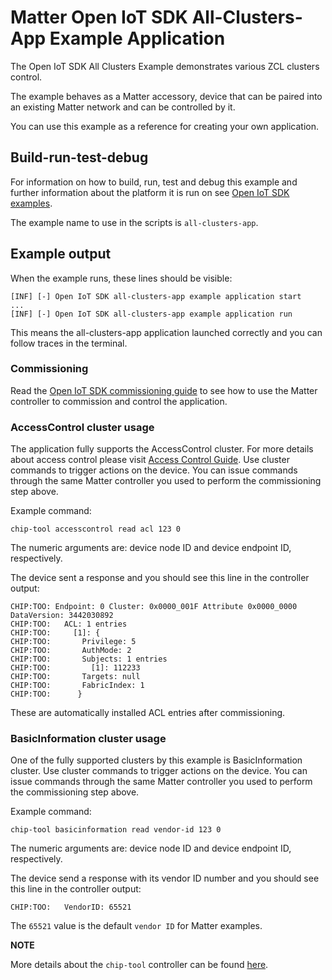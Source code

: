# Matter Open IoT SDK All-Clusters-App Example Application

The Open IoT SDK All Clusters Example demonstrates various ZCL clusters control.

The example behaves as a Matter accessory, device that can be paired into an
existing Matter network and can be controlled by it.

You can use this example as a reference for creating your own application.

## Build-run-test-debug

For information on how to build, run, test and debug this example and further
information about the platform it is run on see
[Open IoT SDK examples](../../../docs/examples/openiotsdk_examples.md).

The example name to use in the scripts is `all-clusters-app`.

## Example output

When the example runs, these lines should be visible:

```
[INF] [-] Open IoT SDK all-clusters-app example application start
...
[INF] [-] Open IoT SDK all-clusters-app example application run
```

This means the all-clusters-app application launched correctly and you can
follow traces in the terminal.

### Commissioning

Read the
[Open IoT SDK commissioning guide](../../../docs/guides/openiotsdk_commissioning.md)
to see how to use the Matter controller to commission and control the
application.

### AccessControl cluster usage

The application fully supports the AccessControl cluster. For more details about
access control please visit
[Access Control Guide](../../../docs/guides/access-control-guide.md). Use
cluster commands to trigger actions on the device. You can issue commands
through the same Matter controller you used to perform the commissioning step
above.

Example command:

```
chip-tool accesscontrol read acl 123 0
```

The numeric arguments are: device node ID and device endpoint ID, respectively.

The device sent a response and you should see this line in the controller
output:

```
CHIP:TOO: Endpoint: 0 Cluster: 0x0000_001F Attribute 0x0000_0000 DataVersion: 3442030892
CHIP:TOO:   ACL: 1 entries
CHIP:TOO:     [1]: {
CHIP:TOO:       Privilege: 5
CHIP:TOO:       AuthMode: 2
CHIP:TOO:       Subjects: 1 entries
CHIP:TOO:         [1]: 112233
CHIP:TOO:       Targets: null
CHIP:TOO:       FabricIndex: 1
CHIP:TOO:      }
```

These are automatically installed ACL entries after commissioning.

### BasicInformation cluster usage

One of the fully supported clusters by this example is BasicInformation cluster.
Use cluster commands to trigger actions on the device. You can issue commands
through the same Matter controller you used to perform the commissioning step
above.

Example command:

```
chip-tool basicinformation read vendor-id 123 0
```

The numeric arguments are: device node ID and device endpoint ID, respectively.

The device send a response with its vendor ID number and you should see this
line in the controller output:

```
CHIP:TOO:   VendorID: 65521
```

The `65521` value is the default `vendor ID` for Matter examples.

**NOTE**

More details about the `chip-tool` controller can be found
[here](../../chip-tool/README.md).
